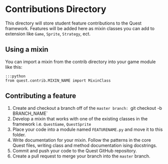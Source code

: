 # Contributions Directory
This directory will store student feature contributions to the Quest framework. Features will be added here as mixin classes you can add to extension like `Game`, `Sprite`, `Strategy`, ect.

## Using a mixin

You can import a mixin from the contrib directory into your game module like this:

    :::python
    from quest.contrib.MIXIN_NAME import MixinClass

## Contributing a feature

1. Create and checkout a branch off of the `master branch: `git checkout -b BRANCH_NAME`
1. Develop a mixin that works with one of the existing classes in the framework i.e. `QuestGame`, `QuestSprite`
2. Place your code into a module named `FEATURENAME.py` and move it to this folder.
3. Write documentation for your mixin. Follow the patterns in the core Quest files, writing class and method documentation ising docstrings.
4. Commit and push your code to the Quest GitHub repository.
5. Create a pull request to merge your branch into the `master` branch.
